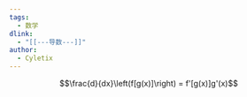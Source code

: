 ```yaml
---
tags:
  - 数学
dlink:
  - "[[---导数---]]"
author:
  - Cyletix
---
```

$$\frac{d}{dx}\left(f[g(x)]\right) = f'[g(x)]g'(x)$$